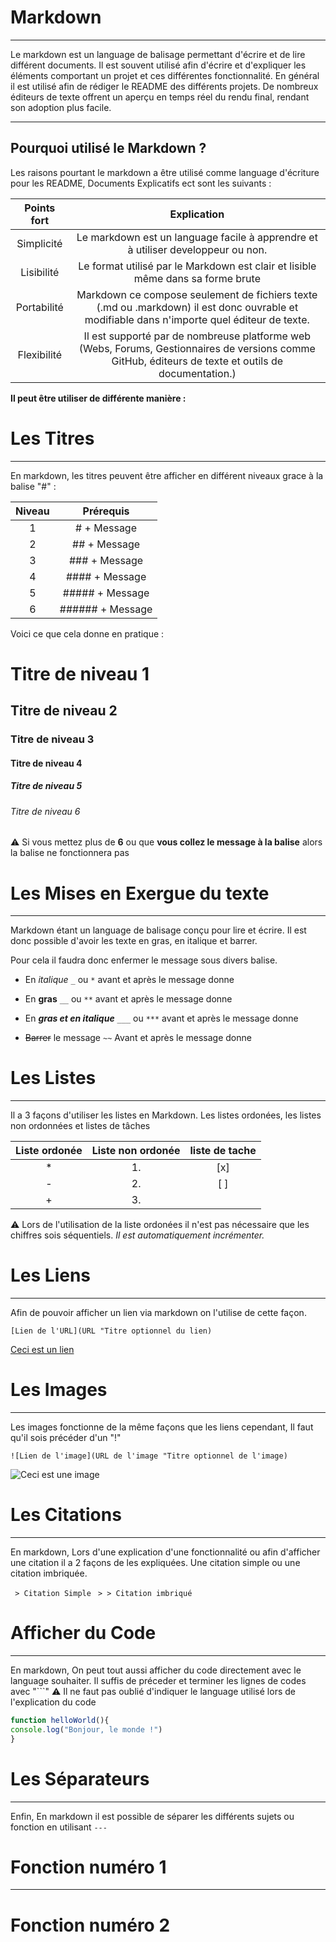 # Markdown
---

Le markdown est un language de balisage permettant d'écrire et de lire différent documents. Il est souvent utilisé afin d'écrire et d'expliquer les éléments comportant un projet et ces différentes fonctionnalité. En général il est utilisé afin de rédiger le README des différents projets. De nombreux éditeurs de texte offrent un aperçu en temps réel du rendu final, rendant son adoption plus facile.

---
## Pourquoi utilisé le Markdown ?

Les raisons pourtant le markdown a être utilisé comme language d'écriture pour les README, Documents Explicatifs ect sont les suivants :

| Points fort | Explication |
| :-: | :-: |
| Simplicité | Le markdown est un language facile à apprendre et à utiliser developpeur ou non. |
| Lisibilité | Le format utilisé par le Markdown est clair et lisible même dans sa forme brute |
| Portabilité | Markdown ce compose seulement de fichiers texte (.md ou .markdown) il est donc ouvrable et modifiable dans n'importe quel éditeur de texte. |
| Flexibilité | Il est supporté par de nombreuse platforme web (Webs, Forums, Gestionnaires de versions comme GitHub, éditeurs de texte et outils de documentation.) |

**Il peut être utiliser de différente manière :**

# Les Titres
---

En markdown, les titres peuvent être afficher en différent niveaux grace à la balise "#" :

| Niveau | Prérequis |
| :---: | :---: |
| 1 | # + Message|
| 2 | ## + Message|
| 3 | ### + Message|
| 4 | #### + Message |
| 5 | ##### + Message |
| 6 | ###### + Message |

Voici ce que cela donne en pratique :

# Titre de niveau 1
## Titre de niveau 2
### Titre de niveau 3
#### Titre de niveau 4
##### Titre de niveau 5
###### Titre de niveau 6

:warning: Si vous mettez plus de **6** ou que **vous collez le message à la balise** alors la balise ne fonctionnera pas

# Les Mises en Exergue du texte
---

Markdown étant un language de balisage conçu pour lire et écrire. Il est donc possible d'avoir les texte en gras, en italique et barrer.

Pour cela il faudra donc enfermer le message sous divers balise.

- En *italique* ```_``` ou ```*``` avant et après le message  donne 

- En **gras** ```__``` ou ```**``` avant et après le message donne 

- En ***gras et en italique*** ```___``` ou ```***``` avant et après le message donne 

- ~~Barrer~~ le message ```~~``` Avant et après le message donne 

# Les Listes
---

Il a 3 façons d'utiliser les listes en Markdown. Les listes ordonées, les listes non ordonnées et listes de tâches

| Liste ordonée | Liste non ordonée | liste de tache
| :-: | :-: | :-: |
| * | 1. | [x]
| - | 2. | [ ]
| + | 3. |

:warning: Lors de l'utilisation de la liste ordonées il n'est pas nécessaire que les chiffres sois séquentiels. *Il est automatiquement incrémenter.*

# Les Liens
---

Afin de pouvoir afficher un lien via markdown on l'utilise de cette façon.

```[Lien de l'URL](URL "Titre optionnel du lien)```

[Ceci est un lien](https://www.lego.com/fr-fr/product/bmw-m-1000-rr-42130)

# Les Images
---
Les images fonctionne de la même façons que les liens cependant, Il faut qu'il sois précéder d'un "!"

```![Lien de l'image](URL de l'image "Titre optionnel de l'image)```

![Ceci est une image](https://kidzzz-n-quadzzz.com/wp-content/uploads/moto-electrique-enfant-HP4-race-12V--600x500.jpg)

# Les Citations 
---

En markdown, Lors d'une explication d'une fonctionnalité ou afin d'afficher une citation il a 2 façons de les expliquées. Une citation simple ou une citation imbriquée.

``` > Citation Simple```
``` > > Citation imbriqué```

# Afficher du Code
---

En markdown, On peut tout aussi afficher du code directement avec le language souhaiter. 
Il suffis de préceder et terminer les lignes de codes avec "```"
⚠️ Il ne faut pas oublié d'indiquer le language utilisé lors de l'explication du code 

```javascript
function helloWorld(){
console.log("Bonjour, le monde !")
}
```

# Les Séparateurs
---

Enfin, En markdown il est possible de séparer les différents sujets ou fonction en utilisant ```---```

# Fonction numéro 1

---

# Fonction numéro 2

